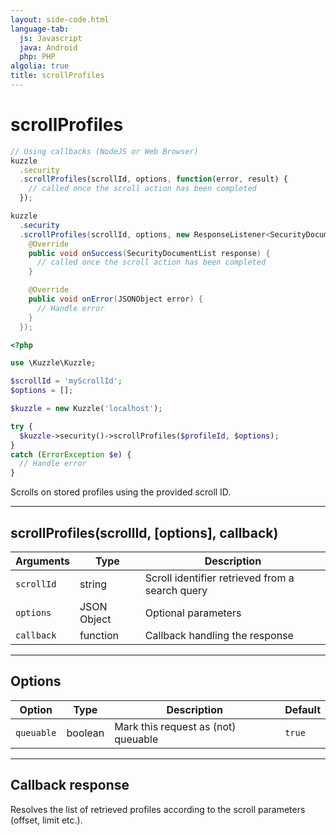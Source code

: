 ```yaml
---
layout: side-code.html
language-tab:
  js: Javascript
  java: Android
  php: PHP
algolia: true
title: scrollProfiles
---
```


# scrollProfiles

```js
// Using callbacks (NodeJS or Web Browser)
kuzzle
  .security
  .scrollProfiles(scrollId, options, function(error, result) {
    // called once the scroll action has been completed
  });
```

```java
kuzzle
  .security
  .scrollProfiles(scrollId, options, new ResponseListener<SecurityDocumentList>() {
    @Override
    public void onSuccess(SecurityDocumentList response) {
      // called once the scroll action has been completed
    }

    @Override
    public void onError(JSONObject error) {
      // Handle error
    }
  });
```

```php
<?php

use \Kuzzle\Kuzzle;

$scrollId = 'myScrollId';
$options = [];

$kuzzle = new Kuzzle('localhost');

try {
  $kuzzle->security()->scrollProfiles($profileId, $options);
}
catch (ErrorException $e) {
  // Handle error
}
```

Scrolls on stored profiles using the provided scroll ID.

---

## scrollProfiles(scrollId, [options], callback)

| Arguments | Type | Description |
|---------------|---------|----------------------------------------|
| ``scrollId`` | string | Scroll identifier retrieved from a search query |
| ``options`` | JSON Object | Optional parameters |
| ``callback`` | function | Callback handling the response |

---

## Options

| Option | Type | Description | Default |
|---------------|---------|----------------------------------------|---------|
| ``queuable`` | boolean | Mark this request as (not) queuable | ``true`` |

---

## Callback response

Resolves the list of retrieved profiles according to the scroll parameters (offset, limit etc.).
